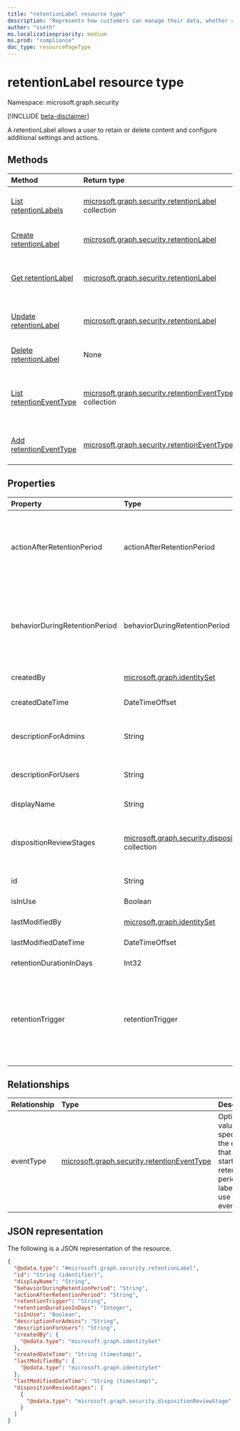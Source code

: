 ```yaml
---
title: "retentionLabel resource type"
description: "Represents how customers can manage their data, whether and for how long to retain or delete it."
author: "sseth"
ms.localizationpriority: medium
ms.prod: "compliance"
doc_type: resourcePageType
---
```


# retentionLabel resource type

Namespace: microsoft.graph.security

[!INCLUDE [beta-disclaimer](../../includes/beta-disclaimer.md)]

A retentionLabel allows a user to retain or delete content and configure additional settings and actions.

## Methods
|Method|Return type|Description|
|:---|:---|:---|
|[List retentionLabels](../api/security-retentionlabel-list.md)|[microsoft.graph.security.retentionLabel](../resources/security-retentionlabel.md) collection|Get a list of the [retentionLabel](../resources/security-retentionlabel.md) objects and their properties.|
|[Create retentionLabel](../api/security-retentionlabel-post.md)|[microsoft.graph.security.retentionLabel](../resources/security-retentionlabel.md)|Create a new [retentionLabel](../resources/security-retentionlabel.md) object.|
|[Get retentionLabel](../api/security-retentionlabel-get.md)|[microsoft.graph.security.retentionLabel](../resources/security-retentionlabel.md)|Read the properties and relationships of a [retentionLabel](../resources/security-retentionlabel.md) object.|
|[Update retentionLabel](../api/security-retentionlabel-update.md)|[microsoft.graph.security.retentionLabel](../resources/security-retentionlabel.md)|Update the properties of a [retentionLabel](../resources/security-retentionlabel.md) object.|
|[Delete retentionLabel](../api/security-retentionlabel-delete.md)|None|Delete a [retentionLabel](../resources/security-retentionlabel.md) object.|
|[List retentionEventType](../api/security-retentioneventtype-list.md)|[microsoft.graph.security.retentionEventType](../resources/security-retentioneventtype.md) collection|Get the retentionEventType resources from the eventType navigation property.|
|[Add retentionEventType](../api/security-retentioneventtype-post.md)|[microsoft.graph.security.retentionEventType](../resources/security-retentioneventtype.md)|Add eventType by posting to the eventType collection.|

## Properties
|Property|Type|Description|
|:---|:---|:---|
|actionAfterRetentionPeriod|actionAfterRetentionPeriod| Specifies the action to be applied on a document with this label after the retention period. The possible values are: `none`, `delete`, `startDispositionReview`, `unknownFutureValue`.|
|behaviorDuringRetentionPeriod|behaviorDuringRetentionPeriod|Specifies how the behavior of a document with this label should be during the retention period. The possible values are: `doNotRetain`, `retain`, `retainAsRecord`, `retainAsRegulatoryRecord`, `unknownFutureValue`.|
|createdBy|[microsoft.graph.identitySet](/graph/api/resources/identityset)|Represents the user who created the entity.|
|createdDateTime|DateTimeOffset|Represents the date and time in which the entity is created.|
|descriptionForAdmins|String|This is an optional property that provides the label information for the admin.|
|descriptionForUsers|String|This is an optional property that provides the label information for the user.|
|displayName|String|Unique string that defines a label name.|
|dispositionReviewStages|[microsoft.graph.security.dispositionReviewStage](../resources/security-dispositionreviewstage.md) collection|A multi stage collection of reviewers who will be notified for approval on whether a document has to be deleted or retained further.|
|id|String|Id of the label Inherited from [entity](/graph/api/resources/entity).|
|isInUse|Boolean|Specifies if the label is currently being used.|
|lastModifiedBy|[microsoft.graph.identitySet](/graph/api/resources/identityset)|The latest user who modified the entity.|
|lastModifiedDateTime|DateTimeOffset|The latest date time when the entity was modified.|
|retentionDurationInDays|Int32|Specifies the number of days to retain the content.|
|retentionTrigger|retentionTrigger|Specifies if the retention duration is calculated from the content creation date, labeled date, or last modification date. The possible values are: `dateLabeled`, `dateCreated`, `dateModified`, `dateOfEvent`, `unknownFutureValue`.|

## Relationships
|Relationship|Type|Description|
|:---|:---|:---|
|eventType|[microsoft.graph.security.retentionEventType](../resources/security-retentioneventtype.md)|Optional value that specifies the event that will start the retention period for labels that use this event type.|

## JSON representation
The following is a JSON representation of the resource.
<!-- {
  "blockType": "resource",
  "keyProperty": "id",
  "@odata.type": "microsoft.graph.security.retentionLabel",
  "baseType": "microsoft.graph.entity",
  "openType": false
}
-->
``` json
{
  "@odata.type": "#microsoft.graph.security.retentionLabel",
  "id": "String (identifier)",
  "displayName": "String",
  "behaviorDuringRetentionPeriod": "String",
  "actionAfterRetentionPeriod": "String",
  "retentionTrigger": "String",
  "retentionDurationInDays": "Integer",
  "isInUse": "Boolean",
  "descriptionForAdmins": "String",
  "descriptionForUsers": "String",
  "createdBy": {
    "@odata.type": "microsoft.graph.identitySet"
  },
  "createdDateTime": "String (timestamp)",
  "lastModifiedBy": {
    "@odata.type": "microsoft.graph.identitySet"
  },
  "lastModifiedDateTime": "String (timestamp)",
  "dispositionReviewStages": [
    {
      "@odata.type": "microsoft.graph.security.dispositionReviewStage"
    }
  ]
}
```

